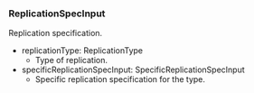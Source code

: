 ### ReplicationSpecInput
Replication specification.

- replicationType: ReplicationType
  - Type of replication.
- specificReplicationSpecInput: SpecificReplicationSpecInput
  - Specific replication specification for the type.
